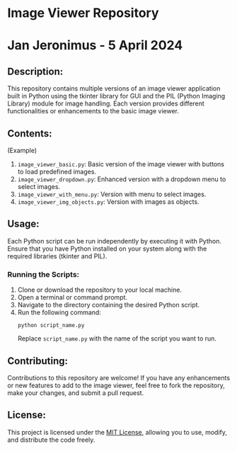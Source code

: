 # Image Viewer Repository
# Jan Jeronimus - 5 April 2024

## Description:
This repository contains multiple versions of an image viewer application built in Python using the tkinter library for GUI and the PIL (Python Imaging Library) module for image handling. Each version provides different functionalities or enhancements to the basic image viewer.

## Contents:
(Example)
1. `image_viewer_basic.py`: Basic version of the image viewer with buttons to load predefined images.
2. `image_viewer_dropdown.py`: Enhanced version with a dropdown menu to select images.
3. `image_viewer_with_menu.py`: Version with menu to select images.
4. `image_viewer_img_objects.py`: Version with images as objects.

## Usage:
Each Python script can be run independently by executing it with Python. Ensure that you have Python installed on your system along with the required libraries (tkinter and PIL).

### Running the Scripts:
1. Clone or download the repository to your local machine.
2. Open a terminal or command prompt.
3. Navigate to the directory containing the desired Python script.
4. Run the following command:
    ```
    python script_name.py
    ```
    Replace `script_name.py` with the name of the script you want to run.

## Contributing:
Contributions to this repository are welcome! If you have any enhancements or new features to add to the image viewer, feel free to fork the repository, make your changes, and submit a pull request.

## License:
This project is licensed under the [MIT License](LICENSE), allowing you to use, modify, and distribute the code freely.

